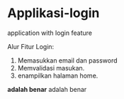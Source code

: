 # Applikasi-login
application with login feature

Alur Fitur Login:
1. Memasukkan email dan password
2. Memvalidasi masukan.
3. enampilkan halaman home.

**adalah benar**
adalah benar
